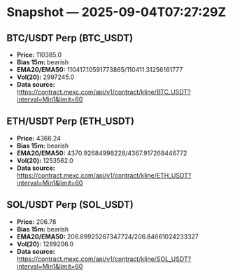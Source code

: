 # Snapshot — 2025-09-04T07:27:29Z

## BTC/USDT Perp (BTC_USDT)
- **Price:** 110385.0
- **Bias 15m:** bearish
- **EMA20/EMA50:** 110417.10591773865/110411.31256161777
- **Vol(20):** 2997245.0
- **Data source:** https://contract.mexc.com/api/v1/contract/kline/BTC_USDT?interval=Min1&limit=60

## ETH/USDT Perp (ETH_USDT)
- **Price:** 4366.24
- **Bias 15m:** bearish
- **EMA20/EMA50:** 4370.92684998228/4367.917268446772
- **Vol(20):** 1253562.0
- **Data source:** https://contract.mexc.com/api/v1/contract/kline/ETH_USDT?interval=Min1&limit=60

## SOL/USDT Perp (SOL_USDT)
- **Price:** 206.78
- **Bias 15m:** bearish
- **EMA20/EMA50:** 206.89925267347724/206.84661024233327
- **Vol(20):** 1289206.0
- **Data source:** https://contract.mexc.com/api/v1/contract/kline/SOL_USDT?interval=Min1&limit=60
